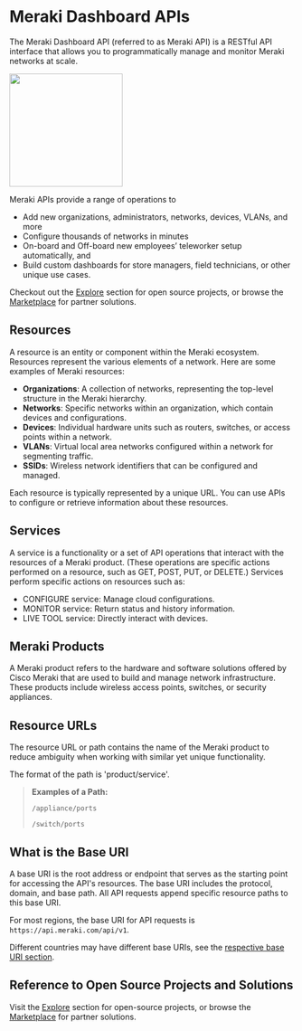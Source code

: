 # Meraki Dashboard APIs

The Meraki Dashboard API (referred to as Meraki API) is a RESTful API interface that allows you to programmatically manage and monitor Meraki networks at scale.

<img src="../images/cloud-code.png" width="200px">


Meraki APIs provide a range of operations to

- Add new organizations, administrators, networks, devices, VLANs, and more
- Configure thousands of networks in minutes
- On-board and Off-board new employees’ teleworker setup automatically, and
- Build custom dashboards for store managers, field technicians, or other unique use cases. 


Checkout out the [Explore](https://developer.cisco.com/meraki/explore/) section for open source projects, or browse the [Marketplace](https://apps.meraki.io/) for partner solutions.

## Resources

A resource is an entity or component within the Meraki ecosystem.  Resources represent the various elements of a network.  Here are some examples of Meraki resources:

- **Organizations**: A collection of networks, representing the top-level structure in the Meraki hierarchy.
- **Networks**: Specific networks within an organization, which contain devices and configurations.
- **Devices**: Individual hardware units such as routers, switches, or access points within a network.
- **VLANs**: Virtual local area networks configured within a network for segmenting traffic.
- **SSIDs**: Wireless network identifiers that can be configured and managed.

Each resource is typically represented by a unique URL. You can use APIs to configure or retrieve information about these resources.

## Services

A service is a functionality or a set of API operations that interact with the resources of a Meraki product. (These operations are specific actions performed on a resource, such as GET, POST, PUT, or DELETE.) Services perform specific actions on resources such as:

- CONFIGURE service: Manage cloud configurations.
- MONITOR service: Return status and history information.
- LIVE TOOL service: Directly interact with devices.

## Meraki Products

A Meraki product refers to the hardware and software solutions offered by Cisco Meraki that are used to build and manage network infrastructure. These products include wireless access points, switches, or security appliances.

## Resource URLs

The resource URL or path contains the name of the Meraki product to reduce ambiguity when working with similar yet unique functionality. 

The format of the path is 'product/service'.

> **Examples of a Path:**
>
> `/appliance/ports`
>
> `/switch/ports`

## What is the Base URI 

A base URI is the root address or endpoint that serves as the starting point for accessing the API's resources. The base URI includes the protocol, domain, and base path. All API requests append specific resource paths to this base URI.

For most regions, the base URI for API requests is `https://api.meraki.com/api/v1`.


Different countries may have different base URIs, see the [respective base URI section](https://developer.cisco.com/meraki/api-v1/getting-started/#base-uri).


## Reference to Open Source Projects and Solutions

Visit the [Explore](https://developer.cisco.com/meraki/explore/) section for open-source projects, or browse the [Marketplace](https://apps.meraki.io/) for partner solutions.


